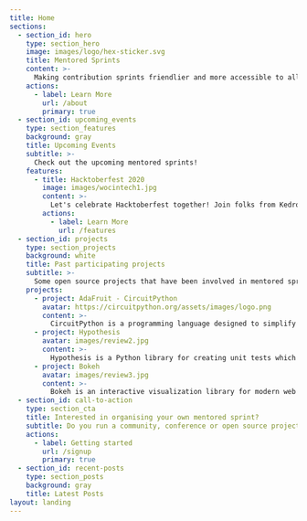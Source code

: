 ```yaml
---
title: Home
sections:
  - section_id: hero
    type: section_hero
    image: images/logo/hex-sticker.svg
    title: Mentored Sprints
    content: >-
      Making contribution sprints friendlier and more accessible to all.
    actions:
      - label: Learn More
        url: /about
        primary: true
  - section_id: upcoming_events
    type: section_features
    background: gray
    title: Upcoming Events
    subtitle: >-
      Check out the upcoming mentored sprints!
    features:
      - title: Hacktoberfest 2020
        image: images/wocintech1.jpg
        content: >-
          Let's celebrate Hacktoberfest together! Join folks from Kedro, Terminus DB and Rasa.
        actions:
          - label: Learn More
            url: /features
  - section_id: projects
    type: section_projects
    background: white
    title: Past participating projects
    subtitle: >-
      Some open source projects that have been involved in mentored sprints.
    projects:
      - project: AdaFruit - CircuitPython
        avatar: https://circuitpython.org/assets/images/logo.png
        content: >-
          CircuitPython is a programming language designed to simplify experimenting and learning to code on low-cost microcontroller boards.
      - project: Hypothesis
        avatar: images/review2.jpg
        content: >-
          Hypothesis is a Python library for creating unit tests which are simpler to write and more powerful when run, finding edge cases in your code you wouldn’t have thought to look for. It is stable, powerful and easy to add to any existing test suite.
      - project: Bokeh
        avatar: images/review3.jpg
        content: >-
          Bokeh is an interactive visualization library for modern web browsers. It provides elegant, concise construction of versatile graphics, and affords high-performance interactivity over large or streaming datasets. 
  - section_id: call-to-action
    type: section_cta
    title: Interested in organising your own mentored sprint?
    subtitle: Do you run a community, conference or open source project and would like to organise a mentored sprint? Check this useful guide!
    actions:
      - label: Getting started
        url: /signup
        primary: true
  - section_id: recent-posts
    type: section_posts
    background: gray
    title: Latest Posts
layout: landing
---
```

